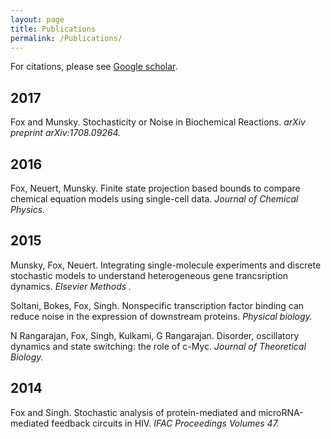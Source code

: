 ```yaml
---
layout: page
title: Publications
permalink: /Publications/
---
```

For citations, please see [Google scholar](https://scholar.google.com/citations?user=PrYu53UAAAAJ&hl=en&authuser=2). 
## 2017
Fox and Munsky. Stochasticity or Noise in Biochemical Reactions. *arXiv preprint arXiv:1708.09264.*
## 2016 
Fox, Neuert, Munsky. Finite state projection based bounds to compare chemical equation models using single-cell data. *Journal of Chemical Physics.* 
## 2015 
Munsky, Fox, Neuert. Integrating single-molecule experiments and discrete stochastic models to understand heterogeneous gene trancsription dynamics. *Elsevier Methods .*

Soltani, Bokes, Fox, Singh. Nonspecific transcription factor binding can reduce noise in the expression of downstream proteins. *Physical biology.*

N Rangarajan, Fox, Singh, Kulkami, G Rangarajan. Disorder, oscillatory dynamics and state switching: the role of c-Myc. *Journal of Theoretical Biology.*
## 2014
Fox and Singh. Stochastic analysis of protein-mediated and microRNA-mediated feedback circuits in HIV. *IFAC Proceedings Volumes 47.* 

